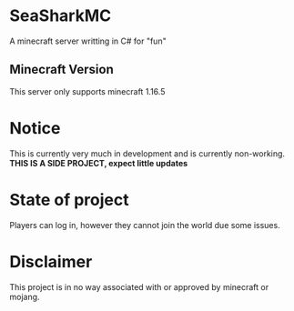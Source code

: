 # SeaSharkMC
A minecraft server writting in C# for "fun"

## Minecraft Version
This server only supports minecraft 1.16.5

# Notice
This is currently very much in development and is currently non-working.<br/>
**THIS IS A SIDE PROJECT, expect little updates**

# State of project
Players can log in, however they cannot join the world due some issues.

# Disclaimer
This project is in no way associated with or approved by minecraft or mojang.
